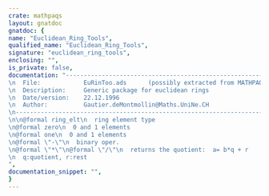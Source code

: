 ```yaml
---
crate: mathpaqs
layout: gnatdoc
gnatdoc: {
name: "Euclidean_Ring_Tools",
qualified_name: "Euclidean_Ring_Tools",
signature: "euclidean_ring_tools",
enclosing: "",
is_private: false,
documentation: "----------------------------------------------------------------------------\n  File:            EuRinToo.ads      (possibly extracted from MATHPAQS.ZIP)\n  Description:     Generic package for euclidean rings\n  Date/version:    22.12.1996\n  Author:          Gautier.deMontmollin@Maths.UniNe.CH\n----------------------------------------------------------------------------\n\n@formal ring_elt\n  ring element type\n@formal zero\n  0 and 1 elements\n@formal one\n  0 and 1 elements\n@formal \"-\"\n  binary oper.\n@formal \"*\"\n@formal \"/\"\n  returns the quotient:  a= b*q + r\n  q:quotient, r:rest",
documentation_snippet: "",
}
---
```

